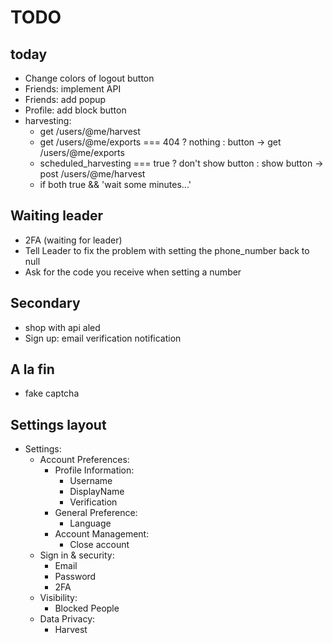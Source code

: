 # TODO
## today
- Change colors of logout button
- Friends: implement API
- Friends: add popup
- Profile: add block button
- harvesting:
    - get /users/@me/harvest
    - get /users/@me/exports === 404 ? nothing : button -> get /users/@me/exports
    - scheduled_harvesting === true ? don't show button : show button -> post /users/@me/harvest
    - if both true && 'wait some minutes...'

## Waiting leader
- 2FA (waiting for leader)
- Tell Leader to fix the problem with setting the phone_number back to null
- Ask for the code you receive when setting a number

## Secondary
- shop with api aled
- Sign up: email verification notification

## A la fin
- fake captcha


## Settings layout
- Settings:
    - Account Preferences:
        - Profile Information:
            - Username
            - DisplayName
            - Verification
        - General Preference:
            - Language
        - Account Management:
            - Close account
    - Sign in & security:
        - Email
        - Password
        - 2FA
    - Visibility:
        - Blocked People
    - Data Privacy:
        - Harvest
